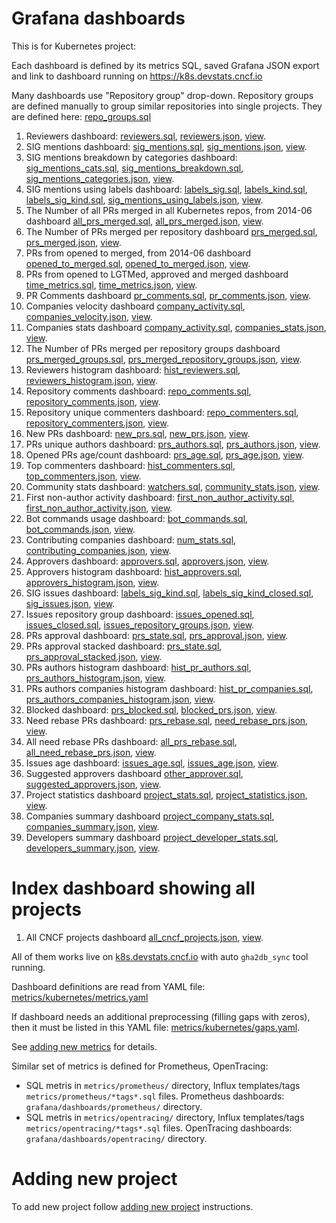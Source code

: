 # Grafana dashboards

This is for Kubernetes project:

Each dashboard is defined by its metrics SQL, saved Grafana JSON export and link to dashboard running on <https://k8s.devstats.cncf.io>  

Many dashboards use "Repository group" drop-down. Repository groups are defined manually to group similar repositories into single projects.
They are defined here: [repo_groups.sql](https://github.com/cncf/devstats/blob/master/scripts/kubernetes/repo_groups.sql)

1) Reviewers dashboard: [reviewers.sql](https://github.com/cncf/devstats/blob/master/metrics/kubernetes/reviewers.sql), [reviewers.json](https://github.com/cncf/devstats/blob/master/grafana/dashboards/kubernetes/reviewers.json), [view](https://k8s.devstats.cncf.io/dashboard/db/reviewers?orgId=1).
2) SIG mentions dashboard: [sig_mentions.sql](https://github.com/cncf/devstats/blob/master/metrics/kubernetes/sig_mentions.sql), [sig_mentions.json](https://github.com/cncf/devstats/blob/master/grafana/dashboards/kubernetes/sig_mentions.json), [view](https://k8s.devstats.cncf.io/dashboard/db/sig-mentions?orgId=1).
3) SIG mentions breakdown by categories dashboard: [sig_mentions_cats.sql](https://github.com/cncf/devstats/blob/master/metrics/kubernetes/sig_mentions_cats.sql), [sig_mentions_breakdown.sql](https://github.com/cncf/devstats/blob/master/metrics/kubernetes/sig_mentions_breakdown.sql), [sig_mentions_categories.json](https://github.com/cncf/devstats/blob/master/grafana/dashboards/kubernetes/sig_mentions_categories.json), [view](https://k8s.devstats.cncf.io/dashboard/db/sig-mentions-categories?orgId=1).
4) SIG mentions using labels dashboard: [labels_sig.sql](https://github.com/cncf/devstats/blob/master/metrics/kubernetes/labels_sig.sql), [labels_kind.sql](https://github.com/cncf/devstats/blob/master/metrics/kubernetes/labels_kind.sql), [labels_sig_kind.sql](https://github.com/cncf/devstats/blob/master/metrics/kubernetes/labels_sig_kind.sql), [sig_mentions_using_labels.json](https://github.com/cncf/devstats/blob/master/grafana/dashboards/kubernetes/sig_mentions_using_labels.json), [view](https://k8s.devstats.cncf.io/dashboard/db/sig-mentions-using-labels?orgId=1).
5) The Number of all PRs merged in all Kubernetes repos, from 2014-06 dashboard [all_prs_merged.sql](https://github.com/cncf/devstats/blob/master/metrics/kubernetes/all_prs_merged.sql), [all_prs_merged.json](https://github.com/cncf/devstats/blob/master/grafana/dashboards/kubernetes/all_prs_merged.json), [view](https://k8s.devstats.cncf.io/dashboard/db/all-prs-merged?orgId=1).
6) The Number of PRs merged per repository dashboard [prs_merged.sql](https://github.com/cncf/devstats/blob/master/metrics/kubernetes/prs_merged.sql), [prs_merged.json](https://github.com/cncf/devstats/blob/master/grafana/dashboards/kubernetes/prs_merged.json), [view](https://k8s.devstats.cncf.io/dashboard/db/prs-merged?orgId=1).
7) PRs from opened to merged, from 2014-06 dashboard [opened_to_merged.sql](https://github.com/cncf/devstats/blob/master/metrics/kubernetes/opened_to_merged.sql), [opened_to_merged.json](https://github.com/cncf/devstats/blob/master/grafana/dashboards/kubernetes/opened_to_merged.json), [view](https://k8s.devstats.cncf.io/dashboard/db/opened-to-merged?orgId=1).
8) PRs from opened to LGTMed, approved and merged dashboard [time_metrics.sql](https://github.com/cncf/devstats/blob/master/metrics/kubernetes/time_metrics.sql), [time_metrics.json](https://github.com/cncf/devstats/blob/master/grafana/dashboards/kubernetes/time_metrics.json), [view](https://k8s.devstats.cncf.io/dashboard/db/time-metrics?orgId=1).
9) PR Comments dashboard [pr_comments.sql](https://github.com/cncf/devstats/blob/master/metrics/kubernetes/pr_comments.sql), [pr_comments.json](https://github.com/cncf/devstats/blob/master/grafana/dashboards/kubernetes/pr_comments.json), [view](https://k8s.devstats.cncf.io/dashboard/db/pr-comments?orgId=1).
10) Companies velocity dashboard [company_activity.sql](https://github.com/cncf/devstats/blob/master/metrics/kubernetes/company_activity.sql), [companies_velocity.json](https://github.com/cncf/devstats/blob/master/grafana/dashboards/kubernetes/companies_velocity.json), [view](https://k8s.devstats.cncf.io/dashboard/db/companies-velocity?orgId=1).
11) Companies stats dashboard [company_activity.sql](https://github.com/cncf/devstats/blob/master/metrics/kubernetes/company_activity.sql), [companies_stats.json](https://github.com/cncf/devstats/blob/master/grafana/dashboards/kubernetes/companies_stats.json), [view](https://k8s.devstats.cncf.io/dashboard/db/companies-stats?orgId=1).
12) The Number of PRs merged per repository groups dashboard [prs_merged_groups.sql](https://github.com/cncf/devstats/blob/master/metrics/kubernetes/prs_merged_groups.sql), [prs_merged_repository_groups.json](https://github.com/cncf/devstats/blob/master/grafana/dashboards/kubernetes/prs_merged_repository_groups.json), [view](https://k8s.devstats.cncf.io/dashboard/db/prs-merged-repository-groups?orgId=1).
13) Reviewers histogram dashboard: [hist_reviewers.sql](https://github.com/cncf/devstats/blob/master/metrics/kubernetes/hist_reviewers.sql), [reviewers_histogram.json](https://github.com/cncf/devstats/blob/master/grafana/dashboards/kubernetes/reviewers_histogram.json), [view](https://k8s.devstats.cncf.io/dashboard/db/reviewers-histogram?orgId=1).
14) Repository comments dashboard: [repo_comments.sql](https://github.com/cncf/devstats/blob/master/metrics/kubernetes/repo_comments.sql), [repository_comments.json](https://github.com/cncf/devstats/blob/master/grafana/dashboards/kubernetes/repository_comments.json), [view](https://k8s.devstats.cncf.io/dashboard/db/repository-comments?orgId=1).
15) Repository unique commenters dashboard: [repo_commenters.sql](https://github.com/cncf/devstats/blob/master/metrics/kubernetes/repo_commenters.sql), [repository_commenters.json](https://github.com/cncf/devstats/blob/master/grafana/dashboards/kubernetes/repository_commenters.json), [view](https://k8s.devstats.cncf.io/dashboard/db/repository-commenters?orgId=1).
16) New PRs dashboard: [new_prs.sql](https://github.com/cncf/devstats/blob/master/metrics/kubernetes/new_prs.sql), [new_prs.json](https://github.com/cncf/devstats/blob/master/grafana/dashboards/kubernetes/new_prs.json), [view](https://k8s.devstats.cncf.io/dashboard/db/new-prs?orgId=1).
17) PRs unique authors dashboard: [prs_authors.sql](https://github.com/cncf/devstats/blob/master/metrics/kubernetes/prs_authors.sql), [prs_authors.json](https://github.com/cncf/devstats/blob/master/grafana/dashboards/kubernetes/prs_authors.json), [view](https://k8s.devstats.cncf.io/dashboard/db/prs-authors?orgId=1).
18) Opened PRs age/count dashboard: [prs_age.sql](https://github.com/cncf/devstats/blob/master/metrics/kubernetes/prs_age.sql), [prs_age.json](https://github.com/cncf/devstats/blob/master/grafana/dashboards/kubernetes/prs_age.json), [view](https://k8s.devstats.cncf.io/dashboard/db/prs-age?orgId=1).
19) Top commenters dashboard: [hist_commenters.sql](https://github.com/cncf/devstats/blob/master/metrics/kubernetes/hist_commenters.sql), [top_commenters.json](https://github.com/cncf/devstats/blob/master/grafana/dashboards/kubernetes/top_commenters.json), [view](https://k8s.devstats.cncf.io/dashboard/db/top-commenters?orgId=1).
20) Community stats dashboard: [watchers.sql](https://github.com/cncf/devstats/blob/master/metrics/kubernetes/watchers.sql), [community_stats.json](https://github.com/cncf/devstats/blob/master/grafana/dashboards/kubernetes/community_stats.json), [view](https://k8s.devstats.cncf.io/dashboard/db/community-stats?orgId=1).
21) First non-author activity dashboard: [first_non_author_activity.sql](https://github.com/cncf/devstats/blob/master/metrics/kubernetes/first_non_author_activity.sql), [first_non_author_activity.json](https://github.com/cncf/devstats/blob/master/grafana/dashboards/kubernetes/first_non_author_activity.json), [view](https://k8s.devstats.cncf.io/dashboard/db/first-non-author-activity?orgId=1).
22) Bot commands usage dashboard: [bot_commands.sql](https://github.com/cncf/devstats/blob/master/metrics/kubernetes/bot_commands.sql), [bot_commands.json](https://github.com/cncf/devstats/blob/master/grafana/dashboards/kubernetes/bot_commands.json), [view](https://k8s.devstats.cncf.io/dashboard/db/bot-commands?orgId=1).
23) Contributing companies dashboard: [num_stats.sql](https://github.com/cncf/devstats/blob/master/metrics/kubernetes/num_stats.sql), [contributing_companies.json](https://github.com/cncf/devstats/blob/master/grafana/dashboards/kubernetes/contributing_companies.json), [view](https://k8s.devstats.cncf.io/dashboard/db/contributing-companies?orgId=1).
24) Approvers dashboard: [approvers.sql](https://github.com/cncf/devstats/blob/master/metrics/kubernetes/approvers.sql), [approvers.json](https://github.com/cncf/devstats/blob/master/grafana/dashboards/kubernetes/approvers.json), [view](https://k8s.devstats.cncf.io/dashboard/db/approvers?orgId=1).
25) Approvers histogram dashboard: [hist_approvers.sql](https://github.com/cncf/devstats/blob/master/metrics/kubernetes/hist_approvers.sql), [approvers_histogram.json](https://github.com/cncf/devstats/blob/master/grafana/dashboards/kubernetes/approvers_histogram.json), [view](https://k8s.devstats.cncf.io/dashboard/db/approvers-histogram?orgId=1).
26) SIG issues dashboard: [labels_sig_kind.sql](https://github.com/cncf/devstats/blob/master/metrics/kubernetes/labels_sig_kind.sql), [labels_sig_kind_closed.sql](https://github.com/cncf/devstats/blob/master/metrics/kubernetes/labels_sig_kind_closed.sql), [sig_issues.json](https://github.com/cncf/devstats/blob/master/grafana/dashboards/kubernetes/sig_issues.json), [view](https://k8s.devstats.cncf.io/dashboard/db/sig-issues?orgId=1).
27) Issues repository group dashboard: [issues_opened.sql](https://github.com/cncf/devstats/blob/master/metrics/kubernetes/issues_opened.sql), [issues_closed.sql](https://github.com/cncf/devstats/blob/master/metrics/kubernetes/issues_closed.sql), [issues_repository_groups.json](https://github.com/cncf/devstats/blob/master/grafana/dashboards/kubernetes/issues_repository_groups.json), [view](https://k8s.devstats.cncf.io/dashboard/db/issues-repository-group?orgId=1).
28) PRs approval dashboard: [prs_state.sql](https://github.com/cncf/devstats/blob/master/metrics/kubernetes/prs_state.sql), [prs_approval.json](https://github.com/cncf/devstats/blob/master/grafana/dashboards/kubernetes/prs_approval.json), [view](https://k8s.devstats.cncf.io/dashboard/db/prs-approval?orgId=1).
29) PRs approval stacked dashboard: [prs_state.sql](https://github.com/cncf/devstats/blob/master/metrics/kubernetes/prs_state.sql), [prs_approval_stacked.json](https://github.com/cncf/devstats/blob/master/grafana/dashboards/kubernetes/prs_approval_stacked.json), [view](https://k8s.devstats.cncf.io/dashboard/db/prs-approval-stacked?orgId=1).
30) PRs authors histogram dashboard: [hist_pr_authors.sql](https://github.com/cncf/devstats/blob/master/metrics/kubernetes/hist_pr_authors.sql), [prs_authors_histogram.json](https://github.com/cncf/devstats/blob/master/grafana/dashboards/kubernetes/prs_authors_histogram.json), [view](https://k8s.devstats.cncf.io/dashboard/db/prs-authors-histogram?orgId=1).
31) PRs authors companies histogram dashboard: [hist_pr_companies.sql](https://github.com/cncf/devstats/blob/master/metrics/kubernetes/hist_pr_companies.sql), [prs_authors_companies_histogram.json](https://github.com/cncf/devstats/blob/master/grafana/dashboards/kubernetes/prs_authors_companies_histogram.json), [view](https://k8s.devstats.cncf.io/dashboard/db/prs-authors-companies-histogram?orgId=1).
32) Blocked dashboard: [prs_blocked.sql](https://github.com/cncf/devstats/blob/master/metrics/kubernetes/prs_blocked.sql), [blocked_prs.json](https://github.com/cncf/devstats/blob/master/grafana/dashboards/kubernetes/blocked_prs.json), [view](https://k8s.devstats.cncf.io/dashboard/db/blocked-prs?orgId=1).
33) Need rebase PRs dashboard: [prs_rebase.sql](https://github.com/cncf/devstats/blob/master/metrics/kubernetes/prs_rebase.sql), [need_rebase_prs.json](https://github.com/cncf/devstats/blob/master/grafana/dashboards/kubernetes/need_rebase_prs.json), [view](https://k8s.devstats.cncf.io/dashboard/db/need-rebase-prs?orgId=1).
34) All need rebase PRs dashboard: [all_prs_rebase.sql](https://github.com/cncf/devstats/blob/master/metrics/kubernetes/all_prs_rebase.sql), [all_need_rebase_prs.json](https://github.com/cncf/devstats/blob/master/grafana/dashboards/kubernetes/all_need_rebase_prs.json), [view](https://k8s.devstats.cncf.io/dashboard/db/all-need-rebase-prs?orgId=1).
35) Issues age dashboard: [issues_age.sql](https://github.com/cncf/devstats/blob/master/metrics/kubernetes/issues_age.sql), [issues_age.json](https://github.com/cncf/devstats/blob/master/grafana/dashboards/kubernetes/issues_age.json), [view](https://k8s.devstats.cncf.io/dashboard/db/issues-age?orgId=1).
36) Suggested approvers dashboard [other_approver.sql](https://github.com/cncf/devstats/blob/master/metrics/kubernetes/other_approver.sql), [suggested_approvers.json](https://github.com/cncf/devstats/blob/master/grafana/dashboards/kubernetes/suggested_approvers.json), [view](https://k8s.devstats.cncf.io/dashboard/db/suggested-approvers?orgId=1).
37) Project statistics dashboard [project_stats.sql](https://github.com/cncf/devstats/blob/master/metrics/kubernetes/project_stats.sql), [project_statistics.json](https://github.com/cncf/devstats/blob/master/grafana/dashboards/kubernetes/project_statistics.json), [view](https://k8s.devstats.cncf.io/dashboard/db/project-statistics?orgId=1).
38) Companies summary dashboard [project_company_stats.sql](https://github.com/cncf/devstats/blob/master/metrics/kubernetes/project_company_stats.sql), [companies_summary.json](https://github.com/cncf/devstats/blob/master/grafana/dashboards/kubernetes/companies_summary.json), [view](https://k8s.devstats.cncf.io/dashboard/db/companies-summary?orgId=1).
39) Developers summary dashboard [project_developer_stats.sql](https://github.com/cncf/devstats/blob/master/metrics/kubernetes/project_developer_stats.sql), [developers_summary.json](https://github.com/cncf/devstats/blob/master/grafana/dashboards/kubernetes/developers_summary.json), [view](https://k8s.devstats.cncf.io/dashboard/db/developers-summary?orgId=1).

# Index dashboard showing all projects
1) All CNCF projects dashboard [all_cncf_projects.json](https://github.com/cncf/devstats/blob/master/grafana/dashboards/all_cncf_projects.json), [view](https://k8s.devstats.cncf.io/dashboard/db/all-projects?orgId=1).

All of them works live on [k8s.devstats.cncf.io](https://k8s.devstats.cncf.io) with auto `gha2db_sync` tool running.

Dashboard definitions are read from YAML file:  [metrics/kubernetes/metrics.yaml](https://github.com/cncf/devstats/blob/master/metrics/kubernetes/metrics.yaml)

If dashboard needs an additional preprocessing (filling gaps with zeros), then it must be listed in this YAML file:  [metrics/kubernetes/gaps.yaml](https://github.com/cncf/devstats/blob/master/metrics/kubernetes/gaps.yaml).

See [adding new metrics](https://github.com/cncf/devstats/blob/master/METRICS.md) for details.

Similar set of metrics is defined for Prometheus, OpenTracing:

- SQL metris in `metrics/prometheus/` directory, Influx templates/tags `metrics/prometheus/*tags*.sql` files. Prometheus dashboards: `grafana/dashboards/prometheus/` directory.
- SQL metris in `metrics/opentracing/` directory, Influx templates/tags `metrics/opentracing/*tags*.sql` files. OpenTracing dashboards: `grafana/dashboards/opentracing/` directory.

# Adding new project

To add new project follow [adding new project](https://github.com/cncf/devstats/blob/master/ADDING_NEW_PROJECT.md) instructions.
